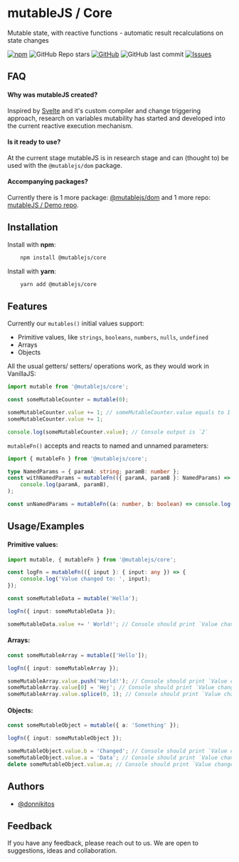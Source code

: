 # mutableJS / Core

Mutable state, with reactive functions - automatic result recalculations on state changes

[![npm](https://img.shields.io/npm/dt/@mutablejs/core?style=for-the-badge)](https://www.npmjs.com/package/@mutablejs/core) ![GitHub Repo stars](https://img.shields.io/github/stars/mutablejs/core?label=GitHub%20Stars&style=for-the-badge) [![GitHub](https://img.shields.io/github/license/mutablejs/core?color=blue&style=for-the-badge)](https://github.com/mutableJS/core/blob/master/LICENSE)
![GitHub last commit](https://img.shields.io/github/last-commit/mutablejs/core?style=for-the-badge) [![Issues](https://img.shields.io/github/issues/mutableJS/core?style=for-the-badge)](https://github.com/mutableJS/core/issues)

## FAQ

#### Why was mutableJS created?

Inspired by [Svelte](https://github.com/sveltejs/svelte) and it's custom compiler and change triggering approach, research
on variables mutability has started and developed into the current reactive execution mechanism.

#### Is it ready to use?

At the current stage mutableJS is in research stage and can (thought to) be used with the `@mutablejs/dom` package.

#### Accompanying packages?

Currently there is 1 more package: [@mutablejs/dom](https://www.npmjs.com/package/@mutablejs/dom) and 1 more repo: [mutableJS / Demo repo](https://github.com/mutableJS/demo).

## Installation

Install with **npm**:

```bash
    npm install @mutablejs/core
```

Install with **yarn**:

```bash
    yarn add @mutablejs/core
```

## Features

Currently our `mutables()` initial values support:

-   Primitive values, like `strings`, `booleans`, `numbers`, `nulls`, `undefined`
-   Arrays
-   Objects

All the usual getters/ setters/ operations work, as they would work in VanillaJS:

```javascript
import mutable from '@mutablejs/core';

const someMutableCounter = mutable(0);

someMutableCounter.value += 1; // someMutableCounter.value equals to 1
someMutableCounter.value += 1;

console.log(someMutableCounter.value); // Console output is `2`
```

`mutableFn()` accepts and reacts to named and unnamed parameters:

```typescript
import { mutableFn } from '@mutablejs/core';

type NamedParams = { paramA: string; paramB: number };
const withNamedParams = mutableFn(({ paramA, paramB }: NamedParams) =>
	console.log(paramA, paramB),
);

const unNamedParams = mutableFn((a: number, b: boolean) => console.log(a, b));
```

## Usage/Examples

#### Primitive values:

```typescript
import mutable, { mutableFn } from '@mutablejs/core';

const logFn = mutableFn(({ input }: { input: any }) => {
	console.log('Value changed to: ', input);
});

const someMutableData = mutable('Hello');

logFn({ input: someMutableData });

someMutableData.value += ' World!'; // Console should print `Value changed to: Hello World!`
```

#### Arrays:

```typescript
const someMutableArray = mutable(['Hello']);

logFn({ input: someMutableArray });

someMutableArray.value.push('World!'); // Console should print `Value changed to: ['Hello', 'World!']`
someMutableArray.value[0] = 'Hej'; // Console should print `Value changed to: ['Hej', 'World!']`
someMutableArray.value.splice(0, 1); // Console should print `Value changed to: ['World!']`
```

#### Objects:

```typescript
const someMutableObject = mutable({ a: 'Something' });

logFn({ input: someMutableObject });

someMutableObject.value.b = 'Changed'; // Console should print `Value changed to: { a: 'Something', b: 'Changed' }`
someMutableObject.value.a = 'Data'; // Console should print `Value changed to: { a: 'Data', b: 'Changed' }`
delete someMutableObject.value.a; // Console should print `Value changed to: { b: 'Changed' }`
```

## Authors

-   [@donnikitos](https://www.github.com/donnikitos)

## Feedback

If you have any feedback, please reach out to us. We are open to suggestions, ideas and collaboration.
